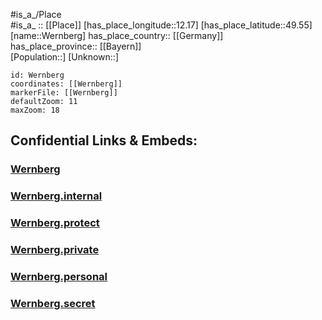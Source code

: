 ﻿---
location: [49.55,12.17] 
mapzoom: [7,12] 
mapmarker: city 
type: City
tags:
- geo/City


SpocWebEntityId: 35552
isDeleted: false
confidential: public

---
#is_a_/Place  
#is_a_ :: [[Place]] 
[has_place_longitude::12.17] 
[has_place_latitude::49.55] 
[name::Wernberg] 
has_place_country:: [[Germany]]  
has_place_province:: [[Bayern]]  
[Population::] 
[Unknown::] 


```leaflet
id: Wernberg
coordinates: [[Wernberg]] 
markerFile: [[Wernberg]] 
defaultZoom: 11 
maxZoom: 18
```


## Confidential Links & Embeds: 

### [Wernberg](/_public/Earth/Continent/Europe/Europe~Central/Germany/Germany~West/Bayern/counties~Bayern/Schwandorf/cities~Schwandorf/Wernberg-Köblitz/Wernberg.md) 

### [Wernberg.internal](/_internal/Earth/Continent/Europe/Europe~Central/Germany/Germany~West/Bayern/counties~Bayern/Schwandorf/cities~Schwandorf/Wernberg-Köblitz/Wernberg.internal.md) 

### [Wernberg.protect](/_protect/Earth/Continent/Europe/Europe~Central/Germany/Germany~West/Bayern/counties~Bayern/Schwandorf/cities~Schwandorf/Wernberg-Köblitz/Wernberg.protect.md) 

### [Wernberg.private](/_private/Earth/Continent/Europe/Europe~Central/Germany/Germany~West/Bayern/counties~Bayern/Schwandorf/cities~Schwandorf/Wernberg-Köblitz/Wernberg.private.md) 

### [Wernberg.personal](/_personal/Earth/Continent/Europe/Europe~Central/Germany/Germany~West/Bayern/counties~Bayern/Schwandorf/cities~Schwandorf/Wernberg-Köblitz/Wernberg.personal.md) 

### [Wernberg.secret](/_secret/Earth/Continent/Europe/Europe~Central/Germany/Germany~West/Bayern/counties~Bayern/Schwandorf/cities~Schwandorf/Wernberg-Köblitz/Wernberg.secret.md) 
